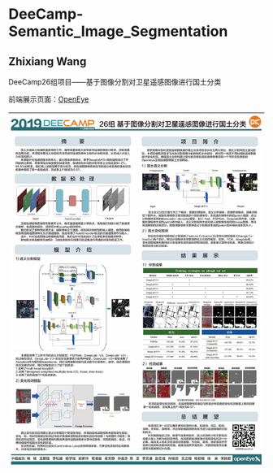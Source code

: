 # DeeCamp-Semantic_Image_Segmentation
## Zhixiang Wang

DeeCamp26组项目——基于图像分割对卫星遥感图像进行国土分类

前端展示页面：[OpenEye](http://49.232.23.37/index.html)
<br>
<br>
![](./26组poster展示.png)
